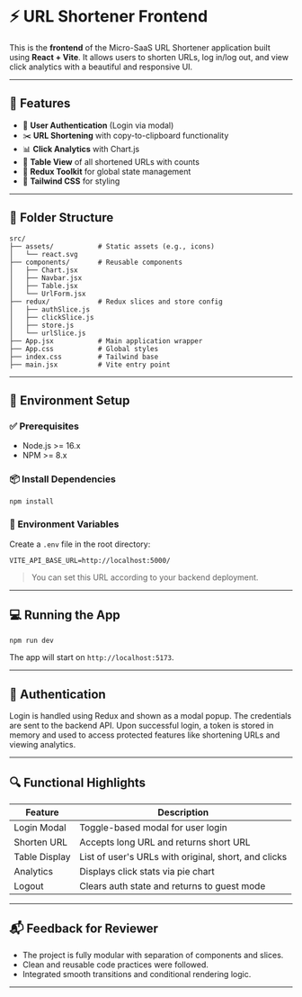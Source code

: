 
# ⚡ URL Shortener Frontend

This is the **frontend** of the Micro-SaaS URL Shortener application built using **React + Vite**. It allows users to shorten URLs, log in/log out, and view click analytics with a beautiful and responsive UI.

---

## 🚀 Features

- 🔐 **User Authentication** (Login via modal)
- ✂️ **URL Shortening** with copy-to-clipboard functionality
- 📊 **Click Analytics** with Chart.js
- 🧾 **Table View** of all shortened URLs with counts
- 🧠 **Redux Toolkit** for global state management
- 🎨 **Tailwind CSS** for styling

---

## 📁 Folder Structure

```
src/
├── assets/           # Static assets (e.g., icons)
│   └── react.svg
├── components/       # Reusable components
│   ├── Chart.jsx
│   ├── Navbar.jsx
│   ├── Table.jsx
│   └── UrlForm.jsx
├── redux/            # Redux slices and store config
│   ├── authSlice.js
│   ├── clickSlice.js
│   ├── store.js
│   └── urlSlice.js
├── App.jsx           # Main application wrapper
├── App.css           # Global styles
├── index.css         # Tailwind base
├── main.jsx          # Vite entry point
```

---

## 🔧 Environment Setup

### ✅ Prerequisites

- Node.js >= 16.x
- NPM >= 8.x

### 📦 Install Dependencies

```bash
npm install
```

### 🔐 Environment Variables

Create a `.env` file in the root directory:

```
VITE_API_BASE_URL=http://localhost:5000/
```

> You can set this URL according to your backend deployment.

---

## 💻 Running the App

```bash
npm run dev
```

The app will start on `http://localhost:5173`.

---

## 🔐 Authentication

Login is handled using Redux and shown as a modal popup. The credentials are sent to the backend API. Upon successful login, a token is stored in memory and used to access protected features like shortening URLs and viewing analytics.

---

## 🔍 Functional Highlights

| Feature        | Description                                         |
|----------------|-----------------------------------------------------|
| Login Modal    | Toggle-based modal for user login                  |
| Shorten URL    | Accepts long URL and returns short URL             |
| Table Display  | List of user's URLs with original, short, and clicks |
| Analytics      | Displays click stats via pie chart                 |
| Logout         | Clears auth state and returns to guest mode        |

---

## 📬 Feedback for Reviewer

- The project is fully modular with separation of components and slices.
- Clean and reusable code practices were followed.
- Integrated smooth transitions and conditional rendering logic.

---
